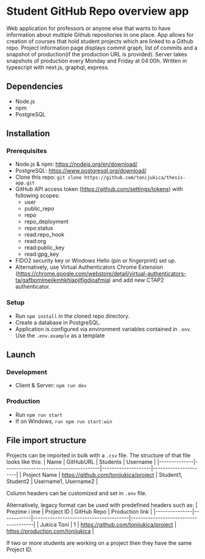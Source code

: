 # Student GitHub Repo overview app
Web application for professors or anyone else that wants to have information about multiple Github repositories in one place. App allows for creation of courses that hold student projects which are linked to a Github repo. Project information page displays commit graph, list of commits and a snapshot of production(if the production URL is provided). Server takes snapshots of production every Monday and Friday at 04:00h. Written in typescript with next.js, graphql, express.

## Dependencies

- Node.js 
- npm 
- PostgreSQL

## Installation

### Prerequisites

- Node.js & npm: https://nodejs.org/en/download/
- PostgreSQL: https://www.postgresql.org/download/
- Clone this repo: `git clone https://github.com/tonijukica/thesis-app.git` 
- GitHub API access token (https://github.com/settings/tokens) with following scopes:
  - user
  - public_repo
  - repo
  - repo_deployment
  - repo:status
  - read:repo_hook
  - read:org
  - read:public_key
  - read:gpg_key
- FIDO2 security key or Windows Hello (pin or fingerprint) set up.
 - Alternatively, use Virtual Authenticators Chrome Extension (https://chrome.google.com/webstore/detail/virtual-authenticators-ta/gafbpmlmeiikmhkhiapjlfjgdioafmja) and add new CTAP2 authenticator.

### Setup

- Run `npm install` in the cloned repo directory.
- Create a database in PostgreSQL.
- Application is configured via environment variables contained in
  `.env`. Use the `.env.example` as a template

## Launch

### Development

- Client & Server: `npm run dev`

### Production
- Run `npm run start`
- If on Windows, `run npm run start:win`

## File import structure

Projects can be imported in bulk with a `.csv` file. The structure of that file looks like this:
| Name         | GitHubURL                             | Students           | Username             |
|--------------|---------------------------------------|--------------------|----------------------|
| Project Name | https://github.com/tonijukica/project | Student1, Student2 | Username1, Username2 |

Column headers can be customized and set in `.env` file.

Alternatively, legacy format can be used with predefined headers such as:
| Prezime i ime | Project ID | GitHub Repo                           | Production link                      |
|---------------|------------|---------------------------------------|--------------------------------------|
| Jukica Toni   | 1          | https://github.com/tonijukica/project | https://production.com/tonijukica    |

If two or more students are working on a project then they have the same Project ID.
